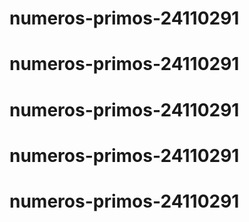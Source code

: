 # numeros-primos-24110291
# numeros-primos-24110291
# numeros-primos-24110291
# numeros-primos-24110291
# numeros-primos-24110291
